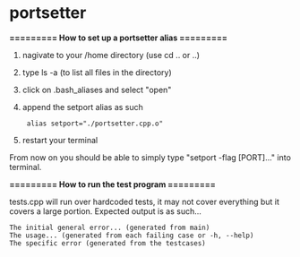 # portsetter
**========= How to set up a portsetter alias =========**

1. nagivate to your /home directory (use cd .. or ..)
2. type ls -a (to list all files in the directory)
3. click on .bash_aliases and select "open"
4. append the setport alias as such
        
        alias setport="./portsetter.cpp.o"
5. restart your terminal

From now on you should be able to simply type "setport -flag [PORT]..." into terminal.




**========= How to run the test program =========**

tests.cpp will run over hardcoded tests, it may not cover everything but it covers a large portion.
Expected output is as such...



    The initial general error... (generated from main)
    The usage... (generated from each failing case or -h, --help)
    The specific error (generated from the testcases)
